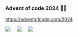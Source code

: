 
### Advent of code 2024 🎅🏼

https://adventofcode.com/2024

![](https://img.shields.io/badge/day%20📅-21-blue) &nbsp;&nbsp;&nbsp; ![](https://img.shields.io/badge/stars%20⭐-24-yellow) &nbsp;&nbsp;&nbsp; ![](https://img.shields.io/badge/days%20completed-11-red)
